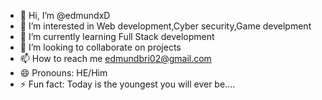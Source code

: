 - 👋 Hi, I’m @edmundxD
- 👀 I’m interested in Web development,Cyber security,Game develpment
- 🌱 I’m currently learning Full Stack development
- 💞️ I’m looking to collaborate on projects
- 📫 How to reach me edmundbri02@gmail.com
- 😄 Pronouns: HE/Him
- ⚡ Fun fact: Today is the youngest you will ever be....

<!---
edmundxD/edmundxD is a ✨ special ✨ repository because its `README.md` (this file) appears on your GitHub profile.
You can click the Preview link to take a look at your changes.
--->

